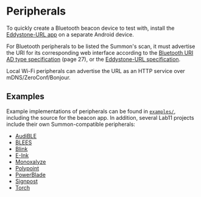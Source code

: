 Peripherals
===========

To quickly create a Bluetooth beacon device to test with, install the [Eddystone-URL app](https://play.google.com/store/apps/details?id=edu.umich.eecs.lab11.eddystone) on a separate Android device.

For Bluetooth peripherals to be listed the Summon's scan, it must advertise the URI for its corresponding web interface according to the [Bluetooth URI AD type specification](https://www.bluetooth.org/DocMan/handlers/DownloadDoc.ashx?doc_id=302735) (page 27), or the [Eddystone-URL specification](https://github.com/google/eddystone/blob/master/protocol-specification.md).

Local Wi-Fi peripherals can advertise the URL as an HTTP service over mDNS/ZeroConf/Bonjour.


Examples
--------

Example implementations of peripherals can be found in [`examples/`](peripherals/examples), including the source for the beacon app.
In addition, several Lab11 projects include their own Summon-compatible peripherals:
- [AudiBLE](https://github.com/lab11/audiBLE/)
- [BLEES](https://github.com/lab11/blees/)
- [Blink](https://github.com/lab11/blees/)
- [E-Ink](https://github.com/lab11/eink/)
- [Monoxalyze](https://github.com/lab11/monoxalyze/)
- [Polypoint](https://github.com/lab11/polypoint/)
- [PowerBlade](https://github.com/lab11/powerblade/)
- [Signpost](https://github.com/lab11/signpost/)
- [Torch](https://github.com/lab11/torch/)

